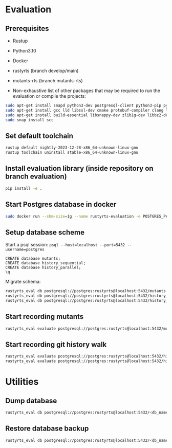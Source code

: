 # Evaluation

## Prerequisites
- Rustup
- Python3.10
- Docker

- rustyrts (branch develop/main)
- mutants-rts (branch mutants-rts)

- Non-exhaustive list of other packages that may be required to run the evaluation or compile the projects:
```bash
sudo apt-get install snapd python3-dev postgresql-client python3-pip python3.10-venv
sudo apt-get install gcc lld libssl-dev cmake protobuf-compiler clang libsqlite3-dev
sudo apt-get install build-essential libsnappy-dev zlib1g-dev libbz2-dev libgflags-dev liblz4-dev libzstd-dev
sudo snap install scc
```

## Set default toolchain
```bash
rustup default nightly-2023-12-28-x86_64-unknown-linux-gnu
rustup toolchain uninstall stable-x86_64-unknown-linux-gnu
```

## Install evaluation library (inside repository on branch evaluation)
```bash
pip install -e .
```

## Start Postgres database in docker
```bash
sudo docker run --shm-size=1g --name rustyrts-evaluation -e POSTGRES_PASSWORD=rustyrts -p 5432:5432 -d postgres:12-bookworm
```


## Setup database scheme
Start a psql session: `psql --host=localhost --port=5432 --username=postgres`
```postgresql
CREATE database mutants;
CREATE database history_sequential;
CREATE database history_parallel;
\q
```

Migrate schema:
```bash
rustyrts_eval db postgresql://postgres:rustyrts@localhost:5432/mutants migrate mutants  # adapt this to your db connection if necessary
rustyrts_eval db postgresql://postgres:rustyrts@localhost:5432/history_sequential migrate history_sequential
rustyrts_eval db postgresql://postgres:rustyrts@localhost:5432/history_parallel migrate history_parallel
```

## Start recording mutants
```bash
rustyrts_eval evaluate postgresql://postgres:rustyrts@localhost:5432/mutants mutants
```

## Start recording git history walk
```bash
rustyrts_eval evaluate postgresql://postgres:rustyrts@localhost:5432/history_parallel history hardcoded parallel
rustyrts_eval evaluate postgresql://postgres:rustyrts@localhost:5432/history_sequential history hardcoded sequential
```


# Utilities

## Dump database
```bash
rustyrts_eval db postgresql://postgres:rustyrts@localhost:5432/<db_name> dump <file_name>
```

## Restore database backup
```bash
rustyrts_eval db postgresql://postgres:rustyrts@localhost:5432/<db_name> restore <file_name>
```